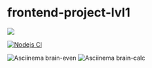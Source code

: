 # frontend-project-lvl1

<a href="https://codeclimate.com/github/AlexAMitrofanov/frontend-project-lvl1/maintainability"><img src="https://api.codeclimate.com/v1/badges/4c852f6e43e6a3065969/maintainability" /></a>

[![Nodejs CI](https://github.com/AlexAMitrofanov/frontend-project-lvl1/workflows/Nodejs%20CI/badge.svg)](https://github.com/AlexAMitrofanov/frontend-project-lvl1/actions)

![Asciinema brain-even](https://asciinema.org/a/VkekZdgrYC40UyR2lcFaQ2IBu)
![Asciinema brain-calc](ttps://asciinema.org/a/aP2wqcoYlGN9zhQBW0nURwdo7)
